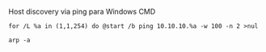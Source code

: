 
Host discovery via ping para Windows CMD

```
for /L %a in (1,1,254) do @start /b ping 10.10.10.%a -w 100 -n 2 >nul

arp -a
```
